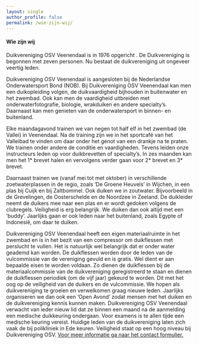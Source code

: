 ```yaml
---
layout: single
author_profile: false
permalink: /wie-zijn-wij/
---
```

#### Wie zijn wij
Duikvereniging OSV Veenendaal is in 1976 opgericht . De Duikvereniging is begonnen met zeven personen. Nu bestaat de duikvereniging uit ongeveer veertig leden.

Duikvereniging OSV Veenendaal is aangesloten bij de Nederlandse Onderwatersport Bond (NOB). Bij Duikvereniging OSV Veenendaal kan men een duikopleiding volgen, de duikvaardigheid bijhouden in buitenwater en het zwembad. Ook kan men de vaardigheid uitbreiden met onderwaterfotografie, biologie, wrakduiken en andere specialty’s. Daarnaast kan men genieten van de onderwatersport in binnen- en buitenland.

Elke maandagavond trainen we van negen tot half elf in het zwembad (de Vallei) in Veenendaal. Na de training zijn we in het sportcafé van het Valleibad te vinden om daar onder het genot van een drankje na te praten. We trainen onder andere de conditie en vaardigheden. Tevens leiden onze instructeurs leden op voor duikbrevetten of specialty’s. In zes maanden kan men het 1* brevet halen en vervolgens verder gaan voor 2* brevet en 3* brevet.

Daarnaast trainen we (vanaf mei tot met oktober) in verschillende zoetwaterplassen in de regio, zoals ‘De Groene Heuvels’ in Wijchen, in een plas bij Cuijk en bij Zaltbommel. Ook duiken we in zoutwater. Bijvoorbeeld in de Grevelingen, de Oosterschelde en de Noordzee in Zeeland. De duikleider neemt de duikers mee naar een plas en er wordt gedoken volgens de clubregels. Veiligheid is erg belangrijk. We duiken dan ook altijd met een ‘buddy’. Jaarlijks gaan er ook leden naar het buitenland, zoals Egypte of Indonesië, om daar te duiken.

Duikvereniging OSV Veenendaal heeft een eigen materiaalruimte in het zwembad en is in het bezit van een compressor om duikflessen met perslucht te vullen. Het is natuurlijk wel belangrijk dat er onder water geademd kan worden. De duikflessen worden door de leden van de vulcommissie van de vereniging gevuld en is gratis. Wel dient er aan bepaalde eisen te worden voldaan. Zo dienen de duikflessen bij de materiaalcommissie van de duikvereniging geregistreerd te staan en dienen de duikflessen periodiek (om de vijf jaar) gekeurd te worden. Dit met het oog op de veiligheid van de duikers en de vulcommissie. We hopen als duikvereniging te groeien en verwelkomen graag nieuwe leden. Jaarlijks organiseren we dan ook een ‘Open Avond’ zodat mensen met het duiken en de duikvereniging kennis kunnen maken. Duikvereniging OSV Veenendaal verwacht van ieder nieuw lid dat ze binnen een maand na de aanmelding een medische duikkeuring ondergaan. Voor examens is te allen tijde een medische keuring vereist. Huidige leden van de duikvereniging laten zich vaak de bij polikliniek in Ede keuren. Veiligheid staat op een hoog niveau bij  Duikvereniging OSV. [Voor meer informatie ga naar het contact formulier.](/contact/)
